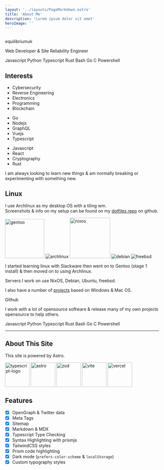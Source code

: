 ```yaml
---
layout: '../layouts/PageMarkdown.astro'
title: 'About Me'
description: 'Lorem ipsum dolor sit amet'
heroImage: ''
---
```


<div class="bg-gray-100 border border-gray-400 shadow rounded-lg p-10 dark:bg-gray-900 dark:border-gray-800">
    <div class="flex flex-col gap-1 text-center items-center">
        <img class="h-32 w-32 bg-white p-2 rounded-full shadow mb-4" src="/users/equilibriumuk.jpg" alt="">
        <p class="text-2xl">equilibriumuk</p>
        <div class="text-gray-500 dark:text-gray-400 flex justify-center items-center">
        Web Developer & Site Reliability Engineer
        </div>
    </div>
    <div class="flex justify-center items-center gap-2 my-3">
        <p class="text-center"><span class="language-color js"></span> Javascript <span class="language-color py"></span> Python <span class="language-color ts"></span> Typescript <span class="language-color rust"></span> Rust <span class="language-color sh"></span> Bash <span class="language-color go"></span> Go <span class="language-color c"></span> C <span class="language-color ps"></span> Powershell</p>
    </div>
</div>

## Interests

<div class="grid grid-cols-3 gap-4">
    <div>
        <ul>
        <li>Cybersecurity</li>
        <li>Reverse Engineering</li>
        <li>Electronics</li>
        <li>Programming</li>
        <li>Blockchain</li>
        </ul>
    </div>
    <div>
        <ul>
        <li>Go</li>
        <li>Nodejs</li>
        <li>GraphQL</li>
        <li>Vuejs</li>
        <li>Typescript</li>
        </ul>
    </div>
    <div>
        <ul>
        <li>Javascript</li>
        <li>React</li>
        <li>Cryptography</li>
        <li>Rust</li>
        </ul>
    </div>
</div>

I am always looking to learn new things & am normally breaking or experimenting with something new.

## Linux

I use Archlinux as my desktop OS with a tiling wm.<br />
Screenshots & info on my setup can be found on my <a href="https://github.com/equk/dotfiles" aria-label="View on GitHub" target="_blank" rel="noopener noreferrer">dotfiles repo</a> on github.

<p class="text-center"><img class="inline" src="/media/logos/gentoo.svg" alt="gentoo" width="128px">
<img class="inline" src="/media/logos/arch_128.png" alt="archlinux">
<img class="inline" src="/media/logos/nixos.svg" alt="nixos" width="132px">
<img class="inline" src="/media/logos/debian_128.png" alt="debian">
<img class="inline" src="/media/logos/freebsd_128.png" alt="freebsd"></p>

I started learning linux with Slackware then went on to Gentoo (stage 1 install) & then moved on to using Archlinux.

Servers I work on use NixOS, Debian, Ubuntu, freebsd.<br />

I also have a number of <a href="/projects">projects</a> based on Windows & Mac OS.<br />

<article class="message is-dark">
  <div class="message-header">
    <p><i class="fa-lg fa fa-github"></i> Github</p>
  </div>
  <div class="message-body">
    <p class="text-center">I work with a lot of opensource software & release many of my own projects opensource to help others.</p>
    <p class="text-center"><span class="language-color js"></span> Javascript <span class="language-color py"></span> Python <span class="language-color ts"></span> Typescript <span class="language-color rust"></span> Rust <span class="language-color sh"></span> Bash <span class="language-color go"></span> Go <span class="language-color c"></span> C <span class="language-color ps"></span> Powershell</p>
  </div>
</article>

---

## About This Site

This site is powered by Astro.

<img class="inline" src="/media/logos/typescript.svg" alt="typescript-logo" width="80px">
<img class="inline dark-logo" src="/media/logos/astro.svg" width="80px" alt="astro">
<img class="inline" src="/media/logos/zod.svg" width="80px" alt="zod">
<img class="inline" src="/media/logos/vite.svg" width="80px" alt="vite">
<img class="inline dark-logo" src="/media/logos/vercel.svg" width="80px" alt="vercel">

## Features

- [x] OpenGraph & Twitter data
- [x] Meta Tags
- [x] Sitemap
- [x] Markdown & MDX
- [x] Typescript Type Checking
- [x] Syntax Highlighting with prismjs
- [x] TailwindCSS styles
- [x] Prism code highlighting
- [x] Dark mode (`prefers-color-scheme` & `localStorage`)
- [x] Custom typography styles
